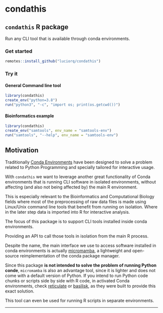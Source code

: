 
# condathis

<!-- badges: start -->
<!-- badges: end -->

## `condathis` R package

Run any CLI tool that is available through conda environments.

### Get started

```r
remotes::install_github("luciorq/condathis")
```

### Try it

#### General Command line tool

```r
library(condathis)
create_env("python=3.8")
run("python3", "-c", "import os; print(os.getcwd())")
```

#### Bioinformatics example

```r
library(condathis)
create_env("samtools", env_name = "samtools-env")
run("samtools", "--help", env_name = "samtools-env")
```

## Motivation

Traditionally [Conda Environments][conda-env-ref] have been designed to solve a problem related to Python Programming and specially tailored for interactive usage.

With `condathis` we want to leverage another great functionality of Conda environments that is running CLI software in isolated environments, without affecting (and also not being affected by) the main R environment.

This is especially relevant to the Bioinformatics and Computational Biology fields where most of the preprocessing of raw data files is made using Linux/Unix command line tools that benefit from running on isolation.
Where in the later step data is imported into R for interactive analysis.

The focus of this package is to support CLI tools installed inside conda environments.

Providing an API to call those tools in isolation from the main R process.

Despite the name, the main interface we use to access software installed in conda environments is actually [micromamba][micromamba-ref], a lightweight and open-source reimplementation of the conda package manager.

Since this package **is not intended to solve the problem of running Python conde**, `micromamba` is also an advantage tool, since it is lighter and does not come with a default version of Python.
If you intend to run Python code chunks or scripts side by side with R code, in activated Conda environments, check [reticulate][reticulate-ref] or [basilisk][basilisk-ref], as they were built to provide this exact solution.

This tool can even be used for running R scripts in separate environments.

---

[conda-env-ref]: https://conda.io/projects/conda/en/latest/user-guide/getting-started.html
[micromamba-ref]: https://mamba.readthedocs.io/en/latest/user_guide/micromamba.html
[reticulate-ref]: https://rstudio.github.io/reticulate/
[basilisk-ref]: https://www.bioconductor.org/packages/release/bioc/html/basilisk.html
